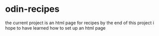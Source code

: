# odin-recipes
the current project is an html page for recipes
by the end of this project i hope to have learned how to set up
an html page